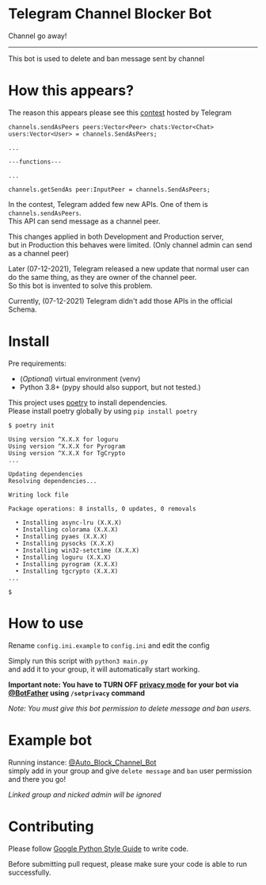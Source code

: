 # Telegram Channel Blocker Bot

Channel go away!

---

This bot is used to delete and ban message sent by channel

# How this appears?

The reason this appears please see this [contest](https://core.telegram.org/contest/android-2021-11-api) hosted by Telegram

```
channels.sendAsPeers peers:Vector<Peer> chats:Vector<Chat> users:Vector<User> = channels.SendAsPeers;

...

---functions---

...

channels.getSendAs peer:InputPeer = channels.SendAsPeers;
```

In the contest, Telegram added few new APIs. One of them is `channels.sendAsPeers`.
\
This API can send message as a channel peer.

This changes applied in both Development and Production server,
\
but in Production this behaves were limited. (Only channel admin can send as a channel peer)

Later (07-12-2021), Telegram released a new update that normal user can do the same thing, as they are owner of the channel peer.
\
So this bot is invented to solve this problem.

Currently, (07-12-2021) Telegram didn't add those APIs in the official Schema.

# Install

Pre requirements:
- (_Optional_) virtual environment (venv)
- Python 3.8+ (pypy should also support, but not tested.)

This project uses [poetry](https://python-poetry.org) to install dependencies.
\
Please install poetry globally by using `pip install poetry`

```shell
$ poetry init

Using version ^X.X.X for loguru
Using version ^X.X.X for Pyrogram
Using version ^X.X.X for TgCrypto
...

Updating dependencies
Resolving dependencies...

Writing lock file

Package operations: 8 installs, 0 updates, 0 removals

  • Installing async-lru (X.X.X)
  • Installing colorama (X.X.X)
  • Installing pyaes (X.X.X)
  • Installing pysocks (X.X.X)
  • Installing win32-setctime (X.X.X)
  • Installing loguru (X.X.X)
  • Installing pyrogram (X.X.X)
  • Installing tgcrypto (X.X.X)
...

$
```

# How to use

Rename `config.ini.example` to `config.ini` and edit the config

Simply run this script with `python3 main.py`
\
and add it to your group, it will automatically start working.

**Important note: You have to TURN OFF [privacy mode](https://core.telegram.org/bots#privacy-mode) for your bot via [@BotFather](https://t.me/BotFather) using `/setprivacy` command**

_Note: You must give this bot permission to delete message and ban users._

# Example bot

Running instance: [@Auto_Block_Channel_Bot](https://t.me/Auto_Block_Channel_Bot)
\
simply add in your group and give `delete message` and `ban` user permission and there you go!

_Linked group and nicked admin will be ignored_

# Contributing

Please follow [Google Python Style Guide](https://google.github.io/styleguide/pyguide.html) to write code.

Before submitting pull request, please make sure your code is able to run successfully.
